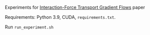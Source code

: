 Experiments for [Interaction-Force Transport Gradient Flows](https://arxiv.org/abs/2405.17075) paper

Requirements: Python 3.9, CUDA, `requirements.txt`.

Run `run_experiment.sh`
